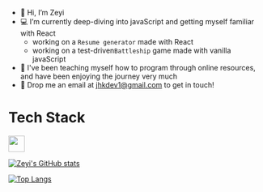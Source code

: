 - :slightly_smiling_face: Hi, I’m Zeyi
- :computer: I’m currently deep-diving into javaScript and getting myself familiar with React
  * working on a `Resume generator` made with React
  * working on a test-driven`Battleship` game made with vanilla javaScript
- :open_book: I've been teaching myself how to program through online resources, and have been enjoying the journey very much
- :love_letter: Drop me an email at jhkdev1@gmail.com to get in touch!
<!---
Eve profile is a ✨ special ✨ repository because its `README.md` (this file) appears on your GitHub profile.
You can click the Preview link to take a look at your changes.
--->
# Tech Stack 
<p>
<img height="32" width="32" src="/home/mike/Downloads/javascript-color.svg" />
</p>

[![Zeyi's GitHub stats](https://github-readme-stats.vercel.app/api?username=Eveieve)](https://github.com/Eveieve/github-readme-stats)

[![Top Langs](https://github-readme-stats.vercel.app/api/top-langs/?username=Eveieve)](https://github.com/Eveieve/github-readme-stats)
